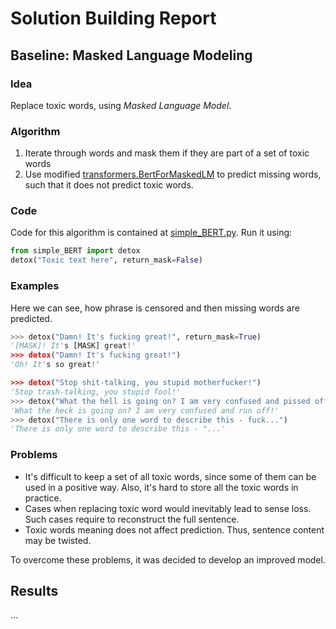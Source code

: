 # Solution Building Report
## Baseline: Masked Language Modeling
### Idea
Replace toxic words, using *Masked Language Model*.
### Algorithm
1. Iterate through words and mask them if they are part of a set of toxic words
2. Use modified [transformers.BertForMaskedLM](https://huggingface.co/docs/transformers/model_doc/bert#transformers.BertForMaskedLM)
to predict missing words, such that it does not predict toxic words.
### Code
Code for this algorithm is contained at [simple_BERT.py](../src/models/simple_BERT.py).
Run it using:
```python
from simple_BERT import detox
detox("Toxic text here", return_mask=False)
```
### Examples
Here we can see, how phrase is censored and then missing words are predicted.
```python
>>> detox("Damn! It's fucking great!", return_mask=True)
'[MASK]! It's [MASK] great!'
>>> detox("Damn! It's fucking great!")
'Oh! It's so great!'

>>> detox("Stop shit-talking, you stupid motherfucker!")
'Stop trash-talking, you stupid fool!'
>>> detox("What the hell is going on? I am very confused and pissed off!")
'What the heck is going on? I am very confused and run off!'
>>> detox("There is only one word to describe this - fuck...")
'There is only one word to describe this - "...'
```
### Problems
- It's difficult to keep a set of all toxic words, since some of them can be used in a positive way.
Also, it's hard to store all the toxic words in practice.
- Cases when replacing toxic word would inevitably lead to sense loss.
Such cases require to reconstruct the full sentence.
- Toxic words meaning does not affect prediction. Thus, sentence content may be twisted.

To overcome these problems, it was decided to develop an improved model.
## Results
...
